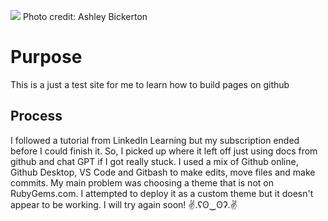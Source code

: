 ![](static/images/Endless_Wave.jpg)
Photo credit: Ashley Bickerton
# Purpose
This is a just a test site for me to learn how to build pages on github

## Process
I followed a tutorial from LinkedIn Learning but my subscription ended before I could finish it. So, I picked up where it left off just using docs from github and chat GPT if I got really stuck.
I used a mix of Github online, Github Desktop, VS Code and Gitbash to make edits, move files and make commits.
My main problem was choosing a theme that is not on RubyGems.com. I attempted to deploy it as a custom theme but it doesn't appear to be working. I will try again soon! ✌.ʕʘ‿ʘʔ.✌
